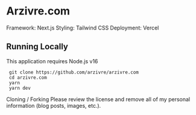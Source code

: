 # Arzivre.com

Framework: Next.js
Styling: Tailwind CSS
Deployment: Vercel

## Running Locally
This application requires Node.js v16 

```
 git clone https://github.com/arzivre/arzivre.com
 cd arzivre.com
 yarn
 yarn dev
```

Cloning / Forking
Please review the license and remove all of my personal information (blog posts, images, etc.).